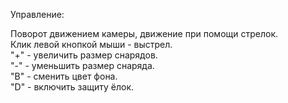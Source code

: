 ﻿Управление:

Поворот движением камеры, движение при помощи стрелок.<br>
Клик левой кнопкой мыши - выстрел.<br>
"+" - увеличить размер снарядов.<br>
"-" - уменьшить размер снаряда.<br>
"B" - сменить цвет фона.<br>
"D" - включить защиту ёлок.
